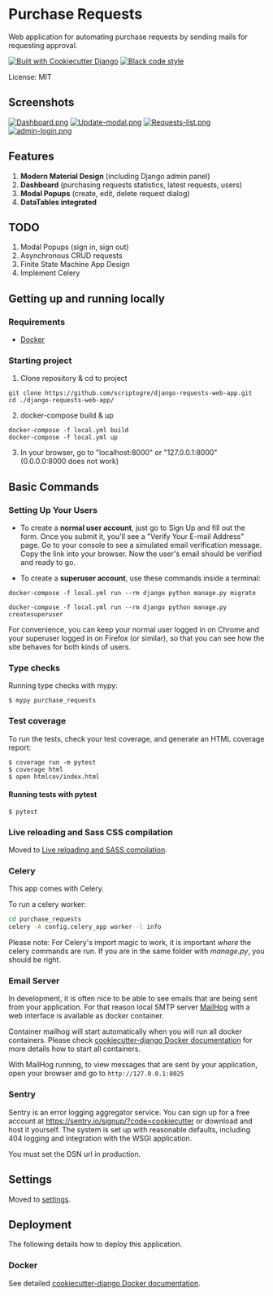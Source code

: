 # Purchase Requests

Web application for automating purchase requests by sending mails for requesting approval.

[![Built with Cookiecutter Django](https://img.shields.io/badge/built%20with-Cookiecutter%20Django-ff69b4.svg?logo=cookiecutter)](https://github.com/cookiecutter/cookiecutter-django/)
[![Black code style](https://img.shields.io/badge/code%20style-black-000000.svg)](https://github.com/ambv/black)

License: MIT

## Screenshots
[![Dashboard.png](https://i.postimg.cc/rF49GLT3/Dashboard.png)](https://postimg.cc/1f96P2fr)
[![Update-modal.png](https://i.postimg.cc/yxmkdnqQ/Update-modal.png)](https://postimg.cc/Wq42YG1g)
[![Requests-list.png](https://i.postimg.cc/CK91s9Sr/Requests-list.png)](https://postimg.cc/qtX4kbt2)
[![admin-login.png](https://i.postimg.cc/xTVm2Nrp/admin-login.png)](https://postimg.cc/dDn3R1VG)

## Features
1. **Modern Material Design** (including Django admin panel)
2. **Dashboard** (purchasing requests statistics, latest requests, users)
3. **Modal Popups** (create, edit, delete request dialog)
4. **DataTables integrated**

## TODO
1. Modal Popups (sign in, sign out)
2. Asynchronous CRUD requests
3. Finite State Machine App Design
4. Implement Celery


## Getting up and running locally

### Requirements
- [Docker](https://www.docker.com/products/docker-desktop/)

### Starting project
1. Clone repository & cd to project
```
git clone https://github.com/scriptogre/django-requests-web-app.git
cd ./django-requests-web-app/
```
2. docker-compose build & up
```
docker-compose -f local.yml build
docker-compose -f local.yml up
```
3. In your browser, go to "localhost:8000" or "127.0.0.1:8000" (0.0.0.0:8000 does not work)

## Basic Commands

### Setting Up Your Users

-   To create a **normal user account**, just go to Sign Up and fill out the form. Once you submit it, you'll see a "Verify Your E-mail Address" page. Go to your console to see a simulated email verification message. Copy the link into your browser. Now the user's email should be verified and ready to go.

-   To create a **superuser account**, use these commands inside a terminal:
```
docker-compose -f local.yml run --rm django python manage.py migrate
```
```
docker-compose -f local.yml run --rm django python manage.py createsuperuser
```
For convenience, you can keep your normal user logged in on Chrome and your superuser logged in on Firefox (or similar), so that you can see how the site behaves for both kinds of users.

### Type checks

Running type checks with mypy:

    $ mypy purchase_requests

### Test coverage

To run the tests, check your test coverage, and generate an HTML coverage report:

    $ coverage run -m pytest
    $ coverage html
    $ open htmlcov/index.html

#### Running tests with pytest

    $ pytest

### Live reloading and Sass CSS compilation

Moved to [Live reloading and SASS compilation](https://cookiecutter-django.readthedocs.io/en/latest/developing-locally.html#sass-compilation-live-reloading).

### Celery

This app comes with Celery.

To run a celery worker:

``` bash
cd purchase_requests
celery -A config.celery_app worker -l info
```

Please note: For Celery's import magic to work, it is important *where* the celery commands are run. If you are in the same folder with *manage.py*, you should be right.

### Email Server

In development, it is often nice to be able to see emails that are being sent from your application. For that reason local SMTP server [MailHog](https://github.com/mailhog/MailHog) with a web interface is available as docker container.

Container mailhog will start automatically when you will run all docker containers.
Please check [cookiecutter-django Docker documentation](http://cookiecutter-django.readthedocs.io/en/latest/deployment-with-docker.html) for more details how to start all containers.

With MailHog running, to view messages that are sent by your application, open your browser and go to `http://127.0.0.1:8025`

### Sentry

Sentry is an error logging aggregator service. You can sign up for a free account at <https://sentry.io/signup/?code=cookiecutter> or download and host it yourself.
The system is set up with reasonable defaults, including 404 logging and integration with the WSGI application.

You must set the DSN url in production.

## Settings

Moved to [settings](http://cookiecutter-django.readthedocs.io/en/latest/settings.html).

## Deployment

The following details how to deploy this application.

### Docker

See detailed [cookiecutter-django Docker documentation](http://cookiecutter-django.readthedocs.io/en/latest/deployment-with-docker.html).
